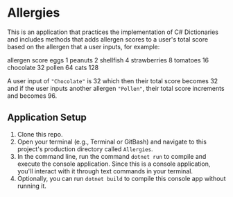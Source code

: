 # Allergies

This is an application that practices the implementation of C# Dictionaries and includes methods that adds allergen scores to a user's total score based on the allergen that a user inputs, for example:

allergen     score
eggs         1
peanuts      2
shellfish    4
strawberries 8
tomatoes     16
chocolate    32
pollen       64
cats         128

A user input of `"Chocolate"` is 32 which then their total score becomes 32 and if the user inputs another allergen `"Pollen"`, their total score increments and becomes 96. 

## Application Setup

1. Clone this repo.
2. Open your terminal (e.g., Terminal or GitBash) and navigate to this project's production directory called `Allergies`.
3. In the command line, run the command `dotnet run` to compile and execute the console application. Since this is a console application, you'll interact with it through text commands in your terminal.
4. Optionally, you can run `dotnet build` to compile this console app without running it.